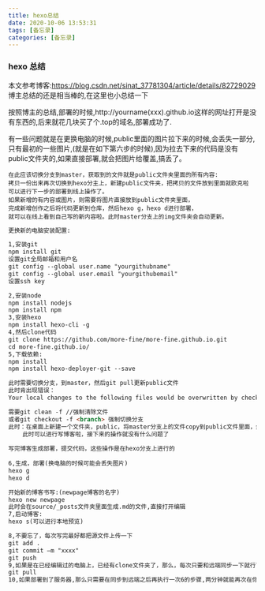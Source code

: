 ```yaml
---
title: hexo总结
date: 2020-10-06 13:53:31
tags: [备忘录]
categories: [备忘录]
---
```


### hexo 总结

本文参考博客:https://blog.csdn.net/sinat_37781304/article/details/82729029	博主总结的还是相当棒的,在这里也小总结一下

按照博主的总结,部署的时候,http://yourname(xxx).github.io这样的网址打开是没有东西的,后来就花几块买了个.top的域名,部署成功了.

有一些问题就是在更换电脑的时候,public里面的图片拉下来的时候,会丢失一部分,只有最初的一些图片,(就是在如下第六步的时候),因为拉去下来的代码是没有public文件夹的,如果直接部署,就会把图片给覆盖,搞丢了。

```
在此应该切换分支到master，获取到的文件就是public文件夹里面的所有内容:
拷贝一份出来再次切换到hexo分主上，新建public文件夹，把拷贝的文件放到里面就欧克啦
可以进行下一步的部署到线上操作了。
如果新增的有内容或图片，则需要将图片直接放到public文件夹里面，
完成新增创作之后将代码更新到仓库，然后hexo g，hexo d进行部署，
就可以在线上看到自己写的新内容啦。此时master分支上的img文件夹会自动更新。
```



```html
更换新的电脑安装配置:

1,安装git
npm install git
设置git全局邮箱和用户名
git config --global user.name "yourgithubname"
git config --global user.email "yourgithubemail"
设置ssh key

2,安装node
npm install nodejs 
npm install npm
3,安装hexo
npm install hexo-cli -g
4,然后clone代码
git clone https://github.com/more-fine/more-fine.github.io.git
cd more-fine.github.io/
5,下载依赖:
npm install
npm install hexo-deployer-git --save

此时需要切换分支，到master，然后git pull更新public文件
此时肯出现错误：
Your local changes to the following files would be overwritten by checkout

需要git clean -f //强制清除文件
或者git checkout -f <branch> 强制切换分支
此时：在桌面上新建一个文件夹，public，将master分支上的文件copy到public文件里面，然后切换到hexo分支下，然后将pulice剪切到hexo分支下根目录中
    此时可以进行写博客啦，接下来的操作就没有什么问题了
    
写完博客生成部署，提交代码，这些操作是在hexo分支上进行的
    
6,生成，部署(换电脑的时候可能会丢失图片)
hexo g 
hexo d

开始新的博客书写:(newpage博客的名字)
hexo new newpage
此时会在source/_posts文件夹里面生成.md的文件,直接打开编辑
7,启动博客:
hexo s(可以进行本地预览)

8,不要忘了，每次写完最好都把源文件上传一下
git add .
git commit –m "xxxx"
git push 
9,如果是在已经编辑过的电脑上，已经有clone文件夹了，那么，每次只要和远端同步一下就行了
git pull
10,如果部署到了服务器,那么只需要在同步到远端之后再执行一次6的步骤,两分钟就能再次在你的网址上看到更新的博客啦.
```

